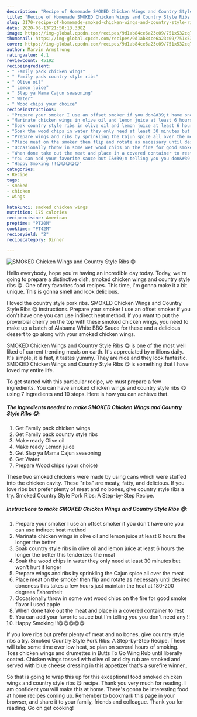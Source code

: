 ```yaml
---
description: "Recipe of Homemade SMOKED Chicken Wings and Country Style Ribs 😋"
title: "Recipe of Homemade SMOKED Chicken Wings and Country Style Ribs 😋"
slug: 3170-recipe-of-homemade-smoked-chicken-wings-and-country-style-ribs
date: 2020-06-13T21:50:13.338Z
image: https://img-global.cpcdn.com/recipes/9d1ab84ce6a23c09/751x532cq70/smoked-chicken-wings-and-country-style-ribs-😋-recipe-main-photo.jpg
thumbnail: https://img-global.cpcdn.com/recipes/9d1ab84ce6a23c09/751x532cq70/smoked-chicken-wings-and-country-style-ribs-😋-recipe-main-photo.jpg
cover: https://img-global.cpcdn.com/recipes/9d1ab84ce6a23c09/751x532cq70/smoked-chicken-wings-and-country-style-ribs-😋-recipe-main-photo.jpg
author: Marvin Armstrong
ratingvalue: 4.1
reviewcount: 45192
recipeingredient:
- " Family pack chicken wings"
- " Family pack country style ribs"
- " Olive oil"
- " Lemon juice"
- " Slap ya Mama Cajun seasoning"
- " Water"
- " Wood chips your choice"
recipeinstructions:
- "Prepare your smoker I use an offset smoker if you don&#39;t have one you can use indirect heat method"
- "Marinate chicken wings in olive oil and lemon juice at least 6 hours the longer the better"
- "Soak country style ribs in olive oil and lemon juice at least 6 hours the longer the better this tenderizes the meat"
- "Soak the wood chips in water they only need at least 30 minutes but won&#39;t hurt if longer"
- "Prepare wings and ribs by sprinkling the Cajun spice all over the meat"
- "Place meat on the smoker then flip and rotate as necessary until desired doneness this takes a few hours just maintain the heat at 180-200 degrees Fahrenheit"
- "Occasionally throw in some wet wood chips on the fire for good smoke flavor I used apple"
- "When done take out the meat and place in a covered container to rest"
- "You can add your favorite sauce but I&#39;m telling you you don&#39;t need any !!"
- "Happy Smoking !!😋😋😋😋😋"
categories:
- Recipe
tags:
- smoked
- chicken
- wings

katakunci: smoked chicken wings 
nutrition: 175 calories
recipecuisine: American
preptime: "PT20M"
cooktime: "PT42M"
recipeyield: "2"
recipecategory: Dinner

---
```



![SMOKED Chicken Wings and Country Style Ribs 😋](https://img-global.cpcdn.com/recipes/9d1ab84ce6a23c09/751x532cq70/smoked-chicken-wings-and-country-style-ribs-😋-recipe-main-photo.jpg)

Hello everybody, hope you're having an incredible day today. Today, we're going to prepare a distinctive dish, smoked chicken wings and country style ribs 😋. One of my favorites food recipes. This time, I'm gonna make it a bit unique. This is gonna smell and look delicious.

I loved the country style pork ribs. SMOKED Chicken Wings and Country Style Ribs 😋 instructions. Prepare your smoker I use an offset smoker if you don&#39;t have one you can use indirect heat method. If you want to put the proverbial cherry on the top with these smoked chicken wings, you need to make up a batch of Alabama White BBQ Sauce for these and a delicious dessert to go along with your smoked chicken wings.

SMOKED Chicken Wings and Country Style Ribs 😋 is one of the most well liked of current trending meals on earth. It's appreciated by millions daily. It's simple, it is fast, it tastes yummy. They are nice and they look fantastic. SMOKED Chicken Wings and Country Style Ribs 😋 is something that I have loved my entire life.


To get started with this particular recipe, we must prepare a few ingredients. You can have smoked chicken wings and country style ribs 😋 using 7 ingredients and 10 steps. Here is how you can achieve that.

<!--inarticleads1-->

##### The ingredients needed to make SMOKED Chicken Wings and Country Style Ribs 😋:

1. Get  Family pack chicken wings
1. Get  Family pack country style ribs
1. Make ready  Olive oil
1. Make ready  Lemon juice
1. Get  Slap ya Mama Cajun seasoning
1. Get  Water
1. Prepare  Wood chips (your choice)


These two smoked chickens were made by using cans which were stuffed into the chicken cavity. These &#34;ribs&#34; are meaty, fatty, and delicious. If you love ribs but prefer plenty of meat and no bones, give country style ribs a try. Smoked Country Style Pork Ribs: A Step-by-Step Recipe. 

<!--inarticleads2-->

##### Instructions to make SMOKED Chicken Wings and Country Style Ribs 😋:

1. Prepare your smoker I use an offset smoker if you don&#39;t have one you can use indirect heat method
1. Marinate chicken wings in olive oil and lemon juice at least 6 hours the longer the better
1. Soak country style ribs in olive oil and lemon juice at least 6 hours the longer the better this tenderizes the meat
1. Soak the wood chips in water they only need at least 30 minutes but won&#39;t hurt if longer
1. Prepare wings and ribs by sprinkling the Cajun spice all over the meat
1. Place meat on the smoker then flip and rotate as necessary until desired doneness this takes a few hours just maintain the heat at 180-200 degrees Fahrenheit
1. Occasionally throw in some wet wood chips on the fire for good smoke flavor I used apple
1. When done take out the meat and place in a covered container to rest
1. You can add your favorite sauce but I&#39;m telling you you don&#39;t need any !!
1. Happy Smoking !!😋😋😋😋😋


If you love ribs but prefer plenty of meat and no bones, give country style ribs a try. Smoked Country Style Pork Ribs: A Step-by-Step Recipe. These will take some time over low heat, so plan on several hours of smoking. Toss chicken wings and drumettes in Butts To Go Wing Rub until liberally coated. Chicken wings tossed with olive oil and dry rub are smoked and served with blue cheese dressing in this appetizer that&#39;s a surefire winner.. 

So that is going to wrap this up for this exceptional food smoked chicken wings and country style ribs 😋 recipe. Thank you very much for reading. I am confident you will make this at home. There's gonna be interesting food at home recipes coming up. Remember to bookmark this page in your browser, and share it to your family, friends and colleague. Thank you for reading. Go on get cooking!
